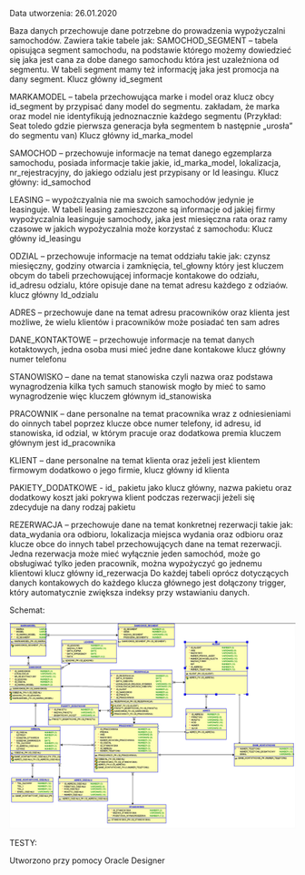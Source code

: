 Data utworzenia: 26.01.2020

Baza danych przechowuje dane potrzebne do prowadzenia wypożyczalni samochodów. Zawiera takie tabele jak:
SAMOCHOD_SEGMENT – tabela opisująca segment samochodu, na podstawie którego możemy dowiedzieć się jaka jest cana za dobe danego samochodu która jest uzależniona od segmentu. W tabeli segment mamy też informację jaka jest promocja na dany segment. Klucz główny id_segment

MARKAMODEL – tabela przechowująca marke i model oraz klucz obcy id_segment by przypisać dany model do segmentu. zakładam, że marka oraz model nie identyfikują jednoznacznie każdego segmentu (Przykład: Seat toledo gdzie pierwsza generacja była segmentem b następnie „urosła” do segmentu van) Klucz główny id_marka_model

SAMOCHOD – przechowuje informacje na temat danego egzemplarza samochodu, posiada informacje takie jakie, id_marka_model, lokalizacja, nr_rejestracyjny, do jakiego odzialu jest przypisany or Id leasingu. Klucz główny: id_samochod

LEASING – wypożczyalnia nie ma swoich samochodów jedynie je leasinguje. W tabeli leasing zamieszczone są informacje od jakiej firmy wypożyczalnia leasinguje samochody, jaka jest miesięczna rata oraz ramy czasowe w jakich wypożyczalnia może korzystać z samochodu: Klucz główny id_leasingu

ODZIAL – przechowuje informacje na temat oddziału takie jak: czynsz miesięczny, godziny otwarcia i zamknięcia, tel_głowny który jest kluczem obcym do tabeli przechowującej informacje kontakowe do odziału, id_adresu odzialu, które opisuje dane na temat adresu każdego z odziaów. klucz główny Id_odzialu

ADRES – przechowuje dane na temat adresu pracowników oraz klienta jest możliwe, że wielu klientów i pracowników może posiadać ten sam adres

DANE_KONTAKTOWE – przechowuje informacje na temat danych kotaktowych, jedna osoba musi mieć jedne dane kontakowe klucz główny numer telefonu

STANOWISKO – dane na temat stanowiska czyli nazwa oraz podstawa wynagrodzenia kilka tych samuch stanowisk mogło by mieć to samo wynagrodzenie więc kluczem głównym id_stanowiska

PRACOWNIK – dane personalne na temat pracownika wraz z odniesieniami do oinnych tabel poprzez klucze obce numer telefony, id adresu, id stanowiska, id odzial, w którym pracuje oraz dodatkowa premia kluczem głównym jest id_pracownika

KLIENT – dane personalne na temat klienta oraz jeżeli jest klientem firmowym dodatkowo o jego firmie, klucz główny id klienta

PAKIETY_DODATKOWE - id_ pakietu jako klucz główny, nazwa pakietu oraz dodatkowy koszt jaki pokrywa klient podczas rezerwacji jeżeli się zdecyduje na dany rodzaj pakietu

REZERWACJA – przechowuje dane na temat konkretnej rezerwacji takie jak: data_wydania ora odbioru, lokalizacja miejsca wydania oraz odbioru oraz klucze obce do innych tabel przechowujących dane na temat rezerwacji. Jedna rezerwacja może mieć wyłącznie jeden samochód, może go obsługiwać tylko jeden pracownik, można wypożyczyć go jednemu klientowi klucz główny id_rezerwacja
Do każdej tabeli oprócz dotyczących danych kontakowych do każdego klucza głównego jest dołączony trigger, który automatycznie zwiększa indeksy przy wstawianiu danych.

Schemat:

![](README_JPG/schemat3.jpg)

TESTY:



Utworzono przy pomocy Oracle Designer

